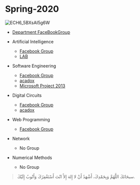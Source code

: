 # Spring-2020


![ECH6_5BXsAI5g6W](https://user-images.githubusercontent.com/48678280/76150854-36a0a200-60b7-11ea-87d2-f819a8df9136.jpg)



- [Department FaceBookGroup](https://www.facebook.com/groups/199578377477253/)

- Artificial Intelligence
	- [Facebook Group](https://www.facebook.com/groups/402281437270669/)
	- [LAB](https://alexuuni-my.sharepoint.com/personal/youstina_nabil_alexu_edu_eg/_layouts/15/onedrive.aspx?id=%2Fpersonal%2Fyoustina%5Fnabil%5Falexu%5Fedu%5Feg%2FDocuments%2FGeneral%2FAI&originalPath=aHR0cHM6Ly9hbGV4dXVuaS1teS5zaGFyZXBvaW50LmNvbS86ZjovZy9wZXJzb25hbC95b3VzdGluYV9uYWJpbF9hbGV4dV9lZHVfZWcvRXZKSFlHMGN3TFJCdGxBckVGTnhFa0lCb0lmdnNQUDBIbjcwOHFFbzZjYy1ydz9ydGltZT1sS21tNjdIQzEwZw)

- Software Engineering
	- [Facebook Group](https://www.facebook.com/groups/611352722773810/)
	- [acadox](http://www.acadox.com/class/57335#resources)
	- [Microsoft Project 2013](https://getintopc.com/softwares/development/microsoft-project-2013-free-download-6366710/?fbclid=IwAR1uR4lQJjusWu2jc5rg8kX_scr2b19fkFi2qmGz_uH9Nt5-QSI9PtO9r5Y)
	
- Digital Circuits
	- [Facebook Group](https://www.facebook.com/groups/199578377477253/)
	- [acadox](http://www.acadox.com/class/57404#resources)
	
- Web Programming
	- [Facebook Group](https://www.facebook.com/groups/882485745540764/)

- Network
	- No Group
	
- Numerical Methods
	- No Group
	
	
	

> سبحَانَكَ اللَّهُمَّ وَبِحَمْدِكَ، أَشْهَدُ أَنْ لا إِلهَ إِلأَ انْتَ أَسْتَغْفِرُكَ وَأَتْوبُ إِلَيْكَ.
